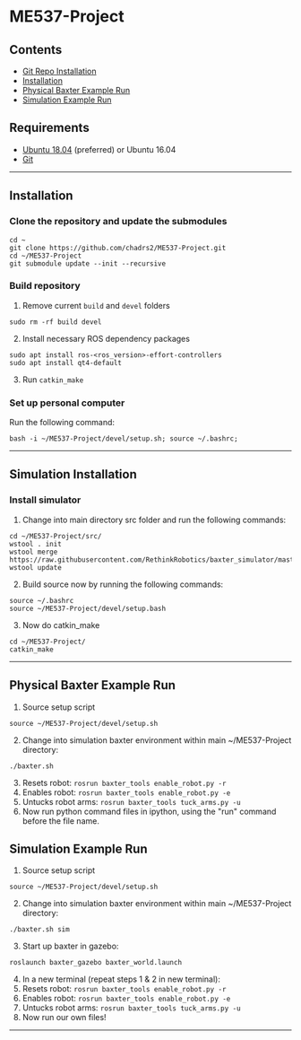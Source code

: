 # ME537-Project

## Contents
* [Git Repo Installation](#git-repo-installation)
* [Installation](#installation)
* [Physical Baxter Example Run](#physical-baxter-example-run)
* [Simulation Example Run](#simulation-example-run)

## Requirements
* [Ubuntu 18.04](https://ubuntu.com/download/desktop) (preferred) or Ubuntu 16.04
* [Git](https://git-scm.com/download/linux)

----------
## Installation
### Clone the repository and update the submodules
```
cd ~
git clone https://github.com/chadrs2/ME537-Project.git
cd ~/ME537-Project
git submodule update --init --recursive
```
### Build repository 
1. Remove current `build` and `devel` folders
```
sudo rm -rf build devel
```
2. Install necessary ROS dependency packages
```
sudo apt install ros-<ros_version>-effort-controllers
sudo apt install qt4-default
```
3) Run `catkin_make`

### Set up personal computer
Run the following command:

```
bash -i ~/ME537-Project/devel/setup.sh; source ~/.bashrc;
```

------------

## Simulation Installation
### Install simulator
1. Change into main directory src folder and run the following commands:
```
cd ~/ME537-Project/src/
wstool . init
wstool merge https://raw.githubusercontent.com/RethinkRobotics/baxter_simulator/master/baxter_simulator.rosinstall
wstool update
```
2. Build source now by running the following commands:
```
source ~/.bashrc
source ~/ME537-Project/devel/setup.bash
```
3. Now do catkin_make
```
cd ~/ME537-Project/
catkin_make
```

------------

## Physical Baxter Example Run
1. Source setup script
```
source ~/ME537-Project/devel/setup.sh
```
2. Change into simulation baxter environment within main ~/ME537-Project directory:
```
./baxter.sh
```
3. Resets robot: ``` rosrun baxter_tools enable_robot.py -r ```
4. Enables robot: ``` rosrun baxter_tools enable_robot.py -e ```
5. Untucks robot arms: ``` rosrun baxter_tools tuck_arms.py -u ```
6. Now run python command files in ipython, using the "run" command before the file name.

## Simulation Example Run
1. Source setup script
```
source ~/ME537-Project/devel/setup.sh
```
2. Change into simulation baxter environment within main ~/ME537-Project directory:
```
./baxter.sh sim
```
3. Start up baxter in gazebo:
```
roslaunch baxter_gazebo baxter_world.launch
```

4. In a new terminal (repeat steps 1 & 2 in new terminal):
5. Resets robot: ``` rosrun baxter_tools enable_robot.py -r ```
6. Enables robot: ``` rosrun baxter_tools enable_robot.py -e ```
7. Untucks robot arms: ``` rosrun baxter_tools tuck_arms.py -u ```
8. Now run our own files!

------------
